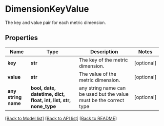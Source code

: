 # DimensionKeyValue

The key and value pair for each metric dimension.

## Properties
Name | Type | Description | Notes
------------ | ------------- | ------------- | -------------
**key** | **str** | The key of the metric dimension. | [optional] 
**value** | **str** | The value of the metric dimension. | [optional] 
**any string name** | **bool, date, datetime, dict, float, int, list, str, none_type** | any string name can be used but the value must be the correct type | [optional]

[[Back to Model list]](../README.md#documentation-for-models) [[Back to API list]](../README.md#documentation-for-api-endpoints) [[Back to README]](../README.md)


